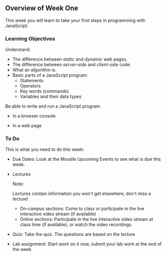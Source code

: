 ## Overview of Week One

This week you will learn to take your first steps in programming with JavaScript.

### Learning Objectives

Understand:

- The difference between *static* and *dynamic* web pages.
- The difference between *server-side* and *client-side* code.
- What an *algorithm* is.
- Basic parts of a JavaScript program:
  - Statements
  - Operators
  - Key words (commands)
  - Variables and their data types

Be able to write and run a JavaScript program:

- In a browser console

- In a web page

### To Do

This is what you need to do this week:

- Due Dates: Look at the Moodle Upcoming Events to see what is due this week.

- Lectures

    Note:

   Lectures contain information you won't get elsewhere; don't miss a lecture!

  - On-campus sections: Come to class or participate in the live interactive video stream (if available)
  - Online sections: Participate in the live interactive video stream at class time (if available), or watch the video recordings. 

- Quiz: Take the quiz. The questions are based on the lecture

- Lab assignment: Start work on it now, submit your lab work at the end of the week